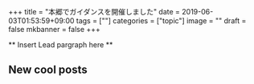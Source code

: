 +++
title =  "本郷でガイダンスを開催しました"
date = 2019-06-03T01:53:59+09:00
tags = [""]
categories = ["topic"]
image = ""
draft = false
mkbanner = false
+++

** Insert Lead pargraph here **


## New cool posts


